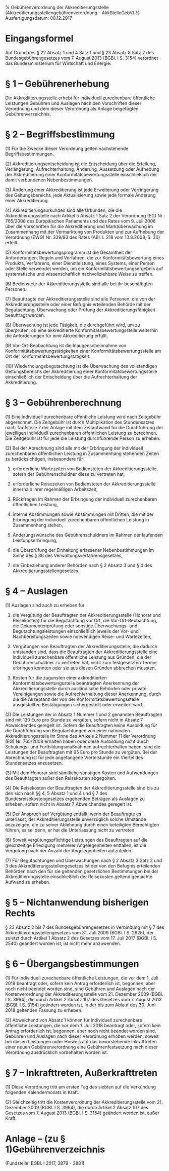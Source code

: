 % Gebührenverordnung der Akkreditierungsstelle  (Akkreditierungsstellengebührenverordnung - AkkStelleGebV)
% Ausfertigungsdatum: 08.12.2017
 
# Eingangsformel

Auf Grund des § 22 Absatz 1 und 4 Satz 1 und § 23 Absatz 8 Satz 2 des Bundesgebührengesetzes vom 7. August 2013 (BGBl. I S. 3154) verordnet das Bundesministerium für Wirtschaft und Energie:

# § 1 – Gebührenerhebung

Die Akkreditierungsstelle erhebt für individuell zurechenbare öffentliche Leistungen Gebühren und Auslagen nach den Vorschriften dieser Verordnung und dem dieser Verordnung als Anlage beigefügten Gebührenverzeichnis.

# § 2 – Begriffsbestimmung

(1) Für die Zwecke dieser Verordnung gelten nachstehende Begriffsbestimmungen.

(2) Akkreditierungsentscheidung ist die Entscheidung über die Erteilung, Verlängerung, Aufrechterhaltung, Änderung, Aussetzung oder Aufhebung der Akkreditierung einer Konformitätsbewertungsstelle einschließlich der damit verbundenen Nebenbestimmungen.

(3) Änderung einer Akkreditierung ist jede Erweiterung oder Verringerung des Geltungsbereichs, jede Aktualisierung sowie jede formale Änderung einer Akkreditierung.

(4) Akkreditierungsurkunden sind alle Urkunden, die die Akkreditierungsstelle nach Artikel 5 Absatz 1 Satz 2 der Verordnung (EG) Nr. 765/2008 des Europäischen Parlaments und des Rates vom 9. Juli 2008 über die Vorschriften für die Akkreditierung und Marktüberwachung im Zusammenhang mit der Vermarktung von Produkten und zur Aufhebung der Verordnung (EWG) Nr. 339/93 des Rates (ABl. L 218 vom 13.8.2008, S. 30) erteilt.

(5) Konformitätsbewertungsprogramm ist die Gesamtheit der Anforderungen, Regeln und Verfahren, die zur Konformitätsbewertung eines Produkts, Verfahrens, einer Dienstleistung, eines Systems, einer Person oder Stelle verwendet werden, um ein Konformitätsbewertungsergebnis auf systematische und wissenschaftlich nachvollziehbare Weise zu treffen.

(6) Bedienstete der Akkreditierungsstelle sind alle bei ihr beschäftigten Personen.

(7) Beauftragte der Akkreditierungsstelle sind alle Personen, die von der Akkreditierungsstelle oder einer Befugnis erteilenden Behörde mit der Begutachtung, Überwachung oder Prüfung der Akkreditierungsfähigkeit beauftragt werden.

(8) Überwachung ist jede Tätigkeit, die durchgeführt wird, um zu überprüfen, ob eine akkreditierte Konformitätsbewertungsstelle weiterhin die Anforderungen für eine Akkreditierung erfüllt.

(9) Vor-Ort-Beobachtung ist die Inaugenscheinnahme von Konformitätsbewertungstätigkeiten einer Konformitätsbewertungsstelle am Ort der Konformitätsbewertungstätigkeit.

(10) Wiederholungsbegutachtung ist die Überwachung des vollständigen Geltungsbereichs der Akkreditierung einer Konformitätsbewertungsstelle einschließlich der Entscheidung über die Aufrechterhaltung der Akkreditierung.

# § 3 – Gebührenberechnung

(1) Eine individuell zurechenbare öffentliche Leistung wird nach Zeitgebühr abgerechnet. Die Zeitgebühr ist durch Multiplikation des Stundensatzes nach Tarifstelle 7 der Anlage mit dem Zeitaufwand für die Durchführung der jeweiligen individuell zurechenbaren öffentlichen Leistung zu berechnen. Die Zeitgebühr ist für jede die Leistung durchführende Person zu erheben.

(2) Bei der Abrechnung sind alle mit der Erbringung der individuell zurechenbaren öffentlichen Leistung in Zusammenhang stehenden Zeiten zu berücksichtigen, insbesondere für

1. erforderliche Wartezeiten von Bediensteten der Akkreditierungsstelle, sofern der Gebührenschuldner diese zu vertreten hat,

2. erforderliche Reisezeiten von Bediensteten der Akkreditierungsstelle innerhalb ihrer regelmäßigen Arbeitszeit,

3. Rückfragen im Rahmen der Erbringung der individuell zurechenbaren öffentlichen Leistung,

4. interne Abstimmungen sowie Abstimmungen mit Dritten, die mit der Erbringung der individuell zurechenbaren öffentlichen Leistung in Zusammenhang stehen,

5. Änderungswünsche des Gebührenschuldners im Rahmen der laufenden Leistungserbringung,

6. die Überprüfung der Einhaltung erlassener Nebenbestimmungen im Sinne des § 36 des Verwaltungsverfahrensgesetzes,

7. die Einbeziehung anderer Behörden nach § 2 Absatz 3 und § 4 des Akkreditierungsstellengesetzes.

# § 4 – Auslagen

(1) Auslagen sind auch zu erheben für

1. die Vergütung der Beauftragten der Akkreditierungsstelle (Honorar und Reisekosten) für die Begutachtung vor Ort, die Vor-Ort-Beobachtung, die Dokumentenprüfung oder sonstige Überwachungs- und Begutachtungsleistungen einschließlich jeweils der Vor- und Nachbereitungszeiten sowie notwendigen Reise- und Wartezeiten,

2. Vergütungen von Beauftragten der Akkreditierungsstelle, die dadurch entstanden sind, dass die Beauftragten der Akkreditierungsstelle eine individuell zurechenbare öffentliche Leistung aus Gründen, die der Gebührenschuldner zu vertreten hat, nicht zum festgesetzten Termin erbringen konnten oder sie aus diesen Gründen abbrechen mussten,

3. Kosten für die zugunsten einer akkreditierten Konformitätsbewertungsstelle beantragten Anerkennung der Akkreditierungsstelle durch ausländische Behörden oder private Vereinigungen sowie die Aufrechterhaltung dieser Anerkennung, durch die die Akzeptanz der von der Konformitätsbewertungsstelle ausgestellten Bestätigungen sichergestellt oder erweitert wird.

(2) Die Leistungen der in Absatz 1 Nummer 1 und 2 genannten Beauftragten sind mit 120 Euro pro Stunde zu vergüten, sofern nicht in Absatz 7 Abweichendes geregelt ist. Sofern die Beauftragten keine Ausbildung für die Durchführung von Begutachtungen von einer nationalen Akkreditierungsstelle im Sinne des Artikels 2 Nummer 11 der Verordnung (EG) Nr. 765/2008 erhalten haben oder diese Ausbildung nicht durch Schulungs- und Fortbildungsmaßnahmen aufrechterhalten haben, sind die Leistungen der Beauftragten mit 95 Euro pro Stunde zu vergüten. Bei der Abrechnung ist für jede angefangene Viertelstunde ein Viertel des Stundensatzes anzusetzen.

(3) Mit dem Honorar sind sämtliche sonstigen Kosten und Aufwendungen des Beauftragten außer den Reisekosten abgegolten.

(4) Die Reisekosten der Beauftragten der Akkreditierungsstelle sind bis zu den sich nach §§ 4, 5 Absatz 1 und 4 und § 7 des Bundesreisekostengesetzes ergebenden Beträgen als Auslagen zu erheben, sofern nicht in Absatz 7 Abweichendes geregelt ist.

(5) Der Anspruch auf Vergütung entfällt, wenn der Beauftragte es unterlässt, der Akkreditierungsstelle unverzüglich solche Umstände anzuzeigen, die zu seiner Ablehnung durch einen beteiligten Berechtigten führen, es sei denn, er hat die Unterlassung nicht zu vertreten.

(6) Soweit vergütungspflichtige Leistungen des Beauftragten auf die gleichzeitige Erledigung mehrerer Angelegenheiten entfallen, ist die Vergütung nach der Anzahl der Angelegenheiten aufzuteilen.

(7) Für Begutachtungen und Überwachungen nach § 2 Absatz 3 Satz 2 und 3 des Akkreditierungsstellengesetzes ist der von den Befugnis erteilenden Behörden nach den für sie geltenden gesetzlichen Bestimmungen bei der Akkreditierungsstelle einschließlich der Reisekosten geltend gemachte Aufwand zu erheben.

# § 5 – Nichtanwendung bisherigen Rechts

§ 23 Absatz 2 bis 7 des Bundesgebührengesetzes in Verbindung mit § 7 des Akkreditierungsstellengesetzes vom 31. Juli 2009 (BGBl. I S. 2625), der zuletzt durch Artikel 1 Absatz 2 des Gesetzes vom 17. Juli 2017 (BGBl. I S. 2540) geändert worden ist, ist nicht mehr anzuwenden.

# § 6 – Übergangsbestimmungen

(1) Für individuell zurechenbare öffentliche Leistungen, die vor dem 1. Juli 2018 beantragt oder, sofern kein Antrag erforderlich ist, begonnen, aber noch nicht beendet worden sind, sind Gebühren und Auslagen nach der Kostenverordnung der Akkreditierungsstelle vom 21. Dezember 2009 (BGBl. I S. 3964), die durch Artikel 2 Absatz 107 des Gesetzes vom 7. August 2013 (BGBl. I S. 3154) geändert worden ist, in der bis zum Ablauf des 30. Juni 2018 geltenden Fassung zu erheben.

(2) Abweichend von Absatz 1 können für individuell zurechenbare öffentliche Leistungen, die vor dem 1. Juli 2018 beantragt oder, sofern kein Antrag erforderlich ist, begonnen, aber noch nicht beendet worden sind, Gebühren und Auslagen nach dieser Verordnung erhoben werden, soweit bei diesen Leistungen unter Hinweis auf das bevorstehende Inkrafttreten einer neuen Gebührenverordnung eine Gebührenfestsetzung nach dieser Verordnung ausdrücklich vorbehalten worden ist.

# § 7 – Inkrafttreten, Außerkrafttreten

(1) Diese Verordnung tritt am ersten Tag des siebten auf die Verkündung folgenden Kalendermonats in Kraft.

(2) Gleichzeitig tritt die Kostenverordnung der Akkreditierungsstelle vom 21. Dezember 2009 (BGBl. I S. 3964), die durch Artikel 2 Absatz 107 des Gesetzes vom 7. August 2013 (BGBl. I S. 3154) geändert worden ist, außer Kraft.

# Anlage – (zu § 1)Gebührenverzeichnis

(Fundstelle: BGBl. I 2017, 3879 - 3881)
